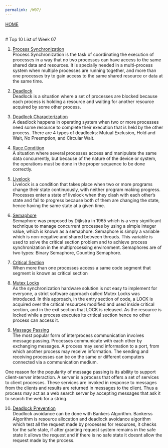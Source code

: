 ```yaml
---
permalink: /W07/
---
```

[HOME](../)

<br>
# Top 10 List of Week 07

1. [Process Synchronization](https://www.guru99.com/process-synchronization.html)<br>
Process Synchronization is the task of coordinating the execution of processes in a way that no two processes can have access to the same shared data and resources. It is specially needed in a multi-process system when multiple processes are running together, and more than one processes try to gain access to the same shared resource or data at the same time.

2. [Deadlock](https://www.geeksforgeeks.org/introduction-of-deadlock-in-operating-system/)<br>
Deadlock is a situation where a set of processes are blocked because each process is holding a resource and waiting for another resource acquired by some other process.

3. [Deadlock Characterization](https://www.tutorialspoint.com/deadlock-characterization)<br>
A deadlock happens in operating system when two or more processes need some resource to complete their execution that is held by the other process. There are 4 types of deadlocks: Mutual Exclusion, Hold and Wait, No Preemption, and Circular Wait.

4. [Race Condition](https://searchstorage.techtarget.com/definition/race-condition)<br>
A situation where several processes access and manipulate the same data concurrently, but because of the nature of the device or system, the operations must be done in the proper sequence to be done correctly.

5. [Livelock](https://www.techopedia.com/definition/3723/livelock)<br>
Livelock is a condition that takes place when two or more programs change their state continuously, with neither program making progress. Processes enter a state of livelock when they clash with each other’s state and fail to progress because both of them are changing the state, hence having the same state at a given time.

6. [Semaphore](https://www.geeksforgeeks.org/semaphores-in-process-synchronization/)<br>
Semaphore was proposed by Dijkstra in 1965 which is a very significant technique to manage concurrent processes by using a simple integer value, which is known as a semaphore. Semaphore is simply a variable which is non-negative and shared between threads. This variable is used to solve the critical section problem and to achieve process synchronization in the multiprocessing environment. Semaphores are of two types: Binary Semaphore, Counting Semaphore.

7. [Critical Section](https://www.geeksforgeeks.org/g-fact-70/)<br>
When more than one processes access a same code segment that segment is known as critical section

8. [Mutex Locks](https://www.studytonight.com/operating-system/process-synchronization)<br>
As the synchronization hardware solution is not easy to implement for everyone, a strict software approach called Mutex Locks was introduced. In this approach, in the entry section of code, a LOCK is acquired over the critical resources modified and used inside critical section, and in the exit section that LOCK is released. As the resource is locked while a process executes its critical section hence no other process can access it.

9. [Massage Passing](https://www.cs.unc.edu/~dewan/242/s07/notes/ipc/node4.html)<br>The most popular form of interprocess communication involves message passing. Processes communicate with each other by exchanging messages. A process may send information to a port, from which another process may receive information. The sending and receiving processes can be on the same or different computers connected via a communication medium.

One reason for the popularity of message passing is its ability to support client-server interaction. A server is a process that offers a set of services to client processes. These services are invoked in response to messages from the clients and results are returned in messages to the client. Thus a process may act as a web search server by accepting messages that ask it to search the web for a string.

10. [Deadlock Prevention](https://www.geeksforgeeks.org/deadlock-prevention/)<br>
Deadlock avoidance can be done with Bankers Algorithm. Bankerss Algorithm is resource allocation and deadlock avoidance algorithm which test all the request made by processes for resources, it checks for the safe state, if after granting request system remains in the safe state it allows the request and if there is no safe state it doesnt allow the request made by the process.
